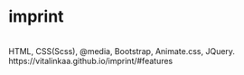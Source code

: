 # imprint
</br>
HTML, CSS(Scss), @media, Bootstrap, Animate.css, JQuery.
</br>
https://vitalinkaa.github.io/imprint/#features

